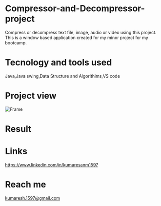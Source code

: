 # Compressor-and-Decompressor-project
Compress or decompress text file, image, audio or video using this project.
This is a window based application created for my minor project for my bootcamp.

# Tecnology  and tools used
Java,Java swing,Data Structure and Algorithims,VS code

# Project view
![Frame](https://user-images.githubusercontent.com/115056892/226512201-50d27b94-0085-4075-a3e2-bd20a99c90fa.jpg)


# Result


# Links
https://www.linkedin.com/in/kumaresanm1597

# Reach me
kumaresh.1597@gmail.com

